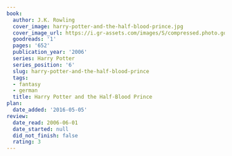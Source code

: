 ```yaml
---
book:
  author: J.K. Rowling
  cover_image: harry-potter-and-the-half-blood-prince.jpg
  cover_image_url: https://i.gr-assets.com/images/S/compressed.photo.goodreads.com/books/1587697303l/1._SX98_.jpg
  goodreads: '1'
  pages: '652'
  publication_year: '2006'
  series: Harry Potter
  series_position: '6'
  slug: harry-potter-and-the-half-blood-prince
  tags:
  - fantasy
  - german
  title: Harry Potter and the Half-Blood Prince
plan:
  date_added: '2016-05-05'
review:
  date_read: 2006-06-01
  date_started: null
  did_not_finish: false
  rating: 3
---
```

